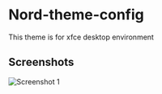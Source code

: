 # Nord-theme-config

This theme is for xfce desktop environment


## Screenshots


![Screenshot 1](Nord-theme-config/screenshots/ss1.jpg?raw=true)

